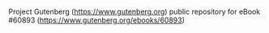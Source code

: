 Project Gutenberg (https://www.gutenberg.org) public repository for eBook #60893 (https://www.gutenberg.org/ebooks/60893)
